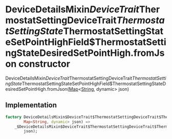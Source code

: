 


# DeviceDetailsMixin$DeviceTrait$ThermostatSettingDeviceTrait$ThermostatSettingState$ThermostatSettingStateSetPointHighField$ThermostatSettingStateDesiredSetPointHigh.fromJson constructor







DeviceDetailsMixin$DeviceTrait$ThermostatSettingDeviceTrait$ThermostatSettingState$ThermostatSettingStateSetPointHighField$ThermostatSettingStateDesiredSetPointHigh.fromJson([Map](https://api.dart.dev/stable/2.12.3/dart-core/Map-class.html)&lt;[String](https://api.dart.dev/stable/2.12.3/dart-core/String-class.html), dynamic> json)





## Implementation

```dart
factory DeviceDetailsMixin$DeviceTrait$ThermostatSettingDeviceTrait$ThermostatSettingState$ThermostatSettingStateSetPointHighField$ThermostatSettingStateDesiredSetPointHigh.fromJson(
        Map<String, dynamic> json) =>
    _$DeviceDetailsMixin$DeviceTrait$ThermostatSettingDeviceTrait$ThermostatSettingState$ThermostatSettingStateSetPointHighField$ThermostatSettingStateDesiredSetPointHighFromJson(
        json);
```








